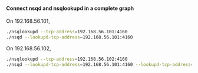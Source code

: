 
#### Connect nsqd and nsqlookupd in a complete graph

On 192.168.56.101,

```bash
./nsqlookupd --tcp-address=192.168.56.101:4160
./nsqd --lookupd-tcp-address=192.168.56.101:4160
```

On 192.168.56.102,

```bash
./nsqlookupd --tcp-address=192.168.56.102:4160
./nsqd --lookupd-tcp-address=192.168.56.101:4160 --lookupd-tcp-address=192.168.56.102:4160
```

